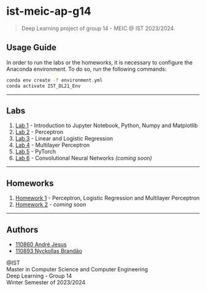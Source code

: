# ist-meic-ap-g14

> Deep Learning project of group 14 - MEIC @ IST 2023/2024.

## Usage Guide

In order to run the labs or the homeworks, it is necessary to configure the Anaconda environment. To do so, run the
following commands:

```bash
conda env create -f environment.yml
conda activate IST_DL21_Env
```

---

## Labs

1. [Lab 1](./labs/practical_01.ipynb) - Introduction to Jupyter Notebook, Python, Numpy and Matplotlib
2. [Lab 2](./labs/practical_02.ipynb) - Perceptron
3. [Lab 3](./labs/practical_03.ipynb) - Linear and Logistic Regression
4. [Lab 4](./labs/practical_04.ipynb) - Multilayer Perceptron
5. [Lab 5](./labs/practical_05_1.ipynb) - PyTorch
6. [Lab 6](./labs/practical_05_2.ipynb) - Convolutional Neural Networks _(coming soon)_

---

## Homeworks

1. [Homework 1](./homeworks/hw1) - Perceptron, Logistic Regression and Multilayer Perceptron
2. [Homework 2](./homeworks/hw2) - _coming soon_

---

## Authors

- [110860 André Jesus](https://github.com/andre-j3sus)
- [110893 Nyckollas Brandão](https://github.com/Nyckoka)

@IST<br>
Master in Computer Science and Computer Engineering<br>
Deep Learning - Group 14<br>
Winter Semester of 2023/2024

